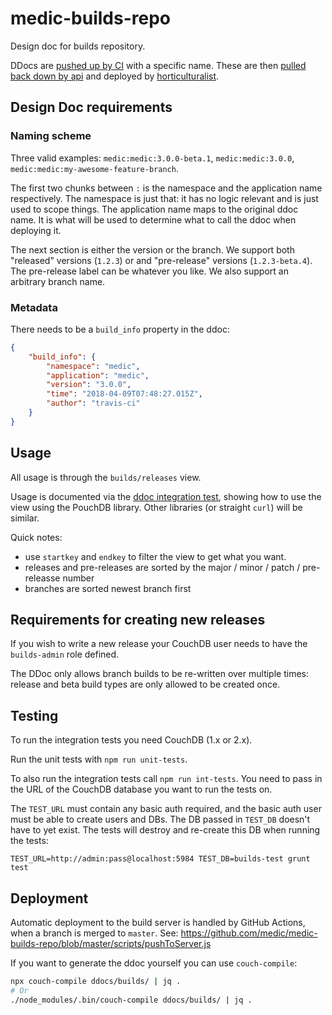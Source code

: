 # medic-builds-repo

Design doc for builds repository.

DDocs are [pushed up by CI](https://github.com/medic/medic-webapp/blob/master/scripts/ci/push_to_staging.sh) with a specific name. These are then [pulled back down by api](https://github.com/medic/medic-api/blob/master/controllers/upgrade.js) and deployed by [horticulturalist](https://github.com/medic/horticulturalist).

## Design Doc requirements

### Naming scheme

Three valid examples: `medic:medic:3.0.0-beta.1`, `medic:medic:3.0.0`, `medic:medic:my-awesome-feature-branch`.

The first two chunks between `:` is the namespace and the application name respectively. The namespace is just that: it has no logic relevant and is just used to scope things. The application name maps to the original ddoc name. It is what will be used to determine what to call the ddoc when deploying it.

The next section is either the version or the branch. We support both "released" versions (`1.2.3`) or and "pre-release" versions (`1.2.3-beta.4`). The pre-release label can be whatever you like. We also support an arbitrary branch name.

### Metadata

There needs to be a `build_info` property in the ddoc:
```json
{
    "build_info": {
        "namespace": "medic",
        "application": "medic",
        "version": "3.0.0",
        "time": "2018-04-09T07:48:27.015Z",
        "author": "travis-ci"
    }
}
```

## Usage

All usage is through the `builds/releases` view.

Usage is documented via the [ddoc integration test](https://github.com/medic/medic-builds-repo/blob/master/test/int/ddoc.js), showing how to use the view using the PouchDB library. Other libraries (or straight `curl`) will be similar.

Quick notes:
 - use `startkey` and `endkey` to filter the view to get what you want.
 - releases and pre-releases are sorted by the major / minor / patch / pre-releasse number
 - branches are sorted newest branch first

## Requirements for creating new releases

If you wish to write a new release your CouchDB user needs to have the `builds-admin` role defined.

The DDoc only allows branch builds to be re-written over multiple times: release and beta build types are only allowed to be created once.

## Testing

To run the integration tests you need CouchDB (1.x or 2.x).

Run the unit tests with `npm run unit-tests`.

To also run the integration tests call `npm run int-tests`. You need to pass in the URL of the CouchDB database you want to run the tests on.

The `TEST_URL` must contain any basic auth required, and the basic auth user must be able to create users and DBs. The DB passed in `TEST_DB` doesn't have to yet exist. The tests will destroy and re-create this DB when running the tests:

```
TEST_URL=http://admin:pass@localhost:5984 TEST_DB=builds-test grunt test
```

## Deployment

Automatic deployment to the build server is handled by GitHub Actions, when a branch is merged to `master`. See: https://github.com/medic/medic-builds-repo/blob/master/scripts/pushToServer.js

If you want to generate the ddoc yourself you can use `couch-compile`:

```sh
npx couch-compile ddocs/builds/ | jq .
# Or
./node_modules/.bin/couch-compile ddocs/builds/ | jq .
```
